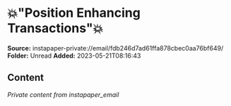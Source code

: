 # 💥"Position Enhancing Transactions"💥

**Source:** instapaper-private://email/fdb246d7ad61ffa878cbec0aa76bf649/
**Folder:** Unread
**Added:** 2023-05-21T08:16:43




## Content
*Private content from instapaper_email*
